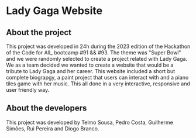 # Lady Gaga Website

## About the project
This project was developed in 24h during the 2023 edition of the Hackathon of the Code for All_ bootcamp #91 && #93. The theme was "Super Bowl" and we were randomly selected to create a project related with Lady Gaga. We as a team decided we wanted to create a website that would be a tribute to Lady Gaga and her career. This website included a short but complete biograpgy, a paint project that users can interact with and a piano tiles game with her music. This all done in a very interactive, responsive and user friendly way.

## About the developers
This project was developed by Telmo Sousa, Pedro Costa, Guilherme Simões, Rui Pereira and Diogo Branco.
